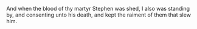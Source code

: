 And when the blood of thy martyr Stephen was shed, I also was standing by, and consenting unto his death, and kept the raiment of them that slew him.

